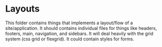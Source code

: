 # Layouts

This folder contains things that implements a layout/flow of a site/application. It should contains individual files for things like headers, footers, main, navigation, and sidebars.  It will deal heavily with the grid system (css grid or flexgrid).  It could contain styles for forms.
